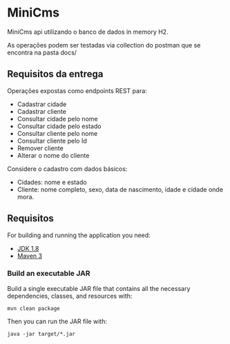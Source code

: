 # MiniCms
MiniCms api utilizando o banco de dados in memory H2.

As operações podem ser testadas via collection do postman que se encontra na pasta docs/


## Requisitos da entrega

Operações expostas como endpoints REST para:

* Cadastrar cidade
* Cadastrar cliente
* Consultar cidade pelo nome
* Consultar cidade pelo estado
* Consultar cliente pelo nome
* Consultar cliente pelo Id
* Remover cliente
* Alterar o nome do cliente

Considere o cadastro com dados básicos: 
* Cidades: nome e estado
* Cliente: nome completo, sexo, data de nascimento, idade e cidade onde mora.

## Requisitos

For building and running the application you need:

- [JDK 1.8](http://www.oracle.com/technetwork/java/javase/downloads/jdk8-downloads-2133151.html)
- [Maven 3](https://maven.apache.org)

### Build an executable JAR
Build a single executable JAR file that contains all the necessary dependencies, classes, and resources with:
```
mvn clean package
```
Then you can run the JAR file with:
```
java -jar target/*.jar
```
